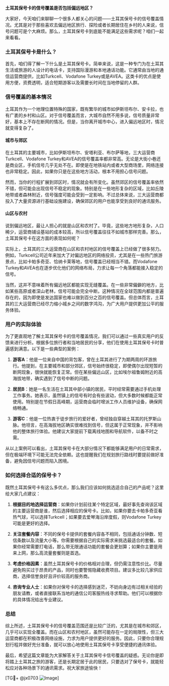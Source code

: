 **土耳其保号卡的信号覆盖是否包括偏远地区？**

大家好，今天咱们来聊聊一个很多人都关心的问题——土耳其保号卡的信号覆盖情况。尤其是对于那些喜欢去偏远地区旅行、探险或者长期居住在乡村的人来说，信号问题可是个大麻烦。那么，土耳其保号卡到底能不能满足这些需求呢？咱们一起来看看。

### 土耳其保号卡是什么？

首先，咱们得了解一下什么是土耳其保号卡。简单来说，这是一种专门为在土耳其生活或旅游的人设计的电话卡，支持国际漫游和本地通话功能。它通常由当地的通信运营商提供，比如Turkcell、Vodafone Turkey或是AVEA。这类卡的优点是使用方便，资费透明，适合短期游客以及需要长时间在当地停留的人群。

### 信号覆盖的基本情况

土耳其作为一个地理位置特殊的国家，既有繁华的城市如伊斯坦布尔、安卡拉，也有广袤的乡村和山区。对于信号覆盖而言，大城市自然不用多说，信号质量非常好，基本上不存在断网的情况。但是，当你离开城市中心，进入偏远地区时，情况就变得复杂了。

#### 城市与郊区

在土耳其的主要城市，比如伊斯坦布尔、安塔利亚、布尔萨等地，三大运营商Turkcell、Vodafone Turkey和AVEA的信号覆盖率都非常高。无论是大街小巷还是商业区，手机信号几乎无处不在。即使是在地铁站内或者大型商场里，网络连接也非常稳定。因此，如果你只是在这些地方活动，根本不用担心信号问题。

然而，当你的行程扩展到郊区时，情况就会有所变化。虽然郊区的信号覆盖率依然不错，但可能会出现信号不稳定的现象。特别是在一些地形复杂的区域，比如丘陵地带或者森林附近，信号强度可能会受到一定影响。不过总体来说，三大运营商都投入了大量资源进行基础设施建设，确保郊区的用户也能享受到良好的通讯服务。

#### 山区与农村

说到偏远地区，最让人担心的就是山区和农村了。毕竟，这些地方地形复杂，人口稀少，运营商铺设基站的成本较高，所以信号覆盖往往不如城市那样完善。那么，土耳其保号卡在这方面的表现如何呢？

实际上，土耳其的三大运营商在山区和农村地区的信号覆盖上已经做了很多努力。例如，Turkcell公司近年来加大了对偏远地区的网络投资，尤其是在一些热门旅游景点，比如卡帕多奇亚、恰纳卡莱等地，信号覆盖已经相当不错。而Vodafone Turkey和AVEA也在逐步优化他们的网络布局，力求让每一个角落都能接入稳定的信号。

当然，这并不意味着所有偏远地区都能实现无缝覆盖。在一些非常偏僻的地方，比如某些高原或者深山老林，信号可能会完全中断。这种情况在全球范围内都是普遍存在的，因为即使是发达国家也难以做到百分之百的信号覆盖。但总体而言，土耳其的三大运营商已经尽力缩小城乡之间的数字鸿沟，为广大用户提供更加公平的服务体验。

### 用户的实际体验

为了更直观地了解土耳其保号卡的信号覆盖情况，我们可以通过一些真实用户的反馈来进行分析。根据多位旅行者和当地居民的分享，他们在使用土耳其保号卡时普遍感到满意。以下是一些典型的案例：

1. **游客A**：他是一位来自中国的背包客，曾在土耳其进行了为期两周的环游旅行。他提到，在主要城市和部分郊区，信号始终很稳定，即使偶尔出现短暂的断网现象，很快就能恢复正常。但在某些偏远山区，比如埃尔祖鲁姆附近的高海拔地带，确实遇到了信号中断的问题。
   
2. **居民B**：她是一名生活在土耳其中部小镇的居民，平时经常需要通过手机处理工作事务。她表示，虽然镇上的信号有时会有些波动，但大多数时候都能正常使用。特别是在节假日高峰期，运营商会临时增派工作人员维护设备，确保网络畅通。

3. **游客C**：他是一位热衷于徒步旅行的爱好者，曾经独自穿越土耳其的托罗斯山脉。他坦言，在高海拔地区确实很难找到信号，但这属于正常现象，并不影响他的整体旅行体验。他建议大家提前下载离线地图和导航软件，以备不时之需。

从以上案例可以看出，土耳其保号卡在大部分情况下都能够满足用户的日常需求，但在极端环境下可能无法完全依赖。这也提醒我们在规划旅行路线时要提前做好准备，避免因信号问题而陷入困境。

### 如何选择合适的保号卡？

既然土耳其保号卡有这么多优点，那么我们应该如何挑选适合自己的产品呢？这里给大家几点建议：

1. **根据目的地选择运营商**：如果你计划前往某个特定区域，最好事先查询该区域的主要运营商是谁，然后选择相应的保号卡。比如，如果你要去卡帕多奇亚看热气球，可以选择Turkcell；如果要去爱琴海沿岸度假，则Vodafone Turkey可能是更好的选择。

2. **关注套餐内容**：不同的保号卡提供的套餐内容各不相同，包括通话分钟数、短信条数以及流量大小等。你需要根据自己的实际需求来挑选最适合的套餐。如果你经常需要打电话，那么带无限通话功能的套餐会更划算；如果你主要是用来上网，那么高流量套餐则是首选。

3. **考虑价格因素**：虽然土耳其保号卡的价格相对合理，但仍需注意性价比。尽量避免购买过于昂贵的产品，同时也要警惕隐藏收费项目。建议多比较几家供应商，选择信誉良好且评价较高的服务商。

4. **咨询专业人士**：如果你对保号卡的选择感到迷茫，不妨向身边有过相关经验的朋友请教，或者直接联系当地的通信公司客服热线寻求帮助。他们可以根据你的具体情况给出专业建议。

### 总结

综上所述，土耳其保号卡的信号覆盖范围还是比较广泛的，尤其是在城市和郊区，几乎可以实现全覆盖。而在山区和农村地区，虽然可能存在一定的局限性，但三大运营商都在积极改善网络设施，力求为用户提供更好的服务。因此，只要你合理规划行程并做好充分准备，就可以放心地使用土耳其保号卡享受便捷的通讯体验。

最后，希望这篇文章能为大家解答关于土耳其保号卡信号覆盖的疑惑。无论你是即将踏上土耳其之旅的游客，还是长期定居于此的居民，只要选对了保号卡，就能轻松应对各种场景下的通讯需求。祝大家旅途愉快！

[TG💪+ @jx0703 ![Image](https://github.com/user-attachments/assets/dbca1d08-cadb-493c-b0ec-ad6f7a83f270)]